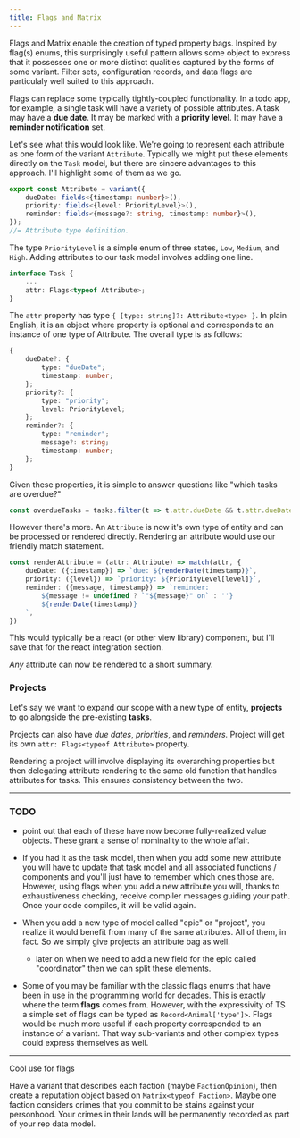```yaml
---
title: Flags and Matrix
---
```


Flags and Matrix enable the creation of typed property bags. Inspired by flag(s) enums, this surprisingly useful pattern allows some object to express that it possesses one or more distinct qualities captured by the forms of some variant. Filter sets, configuration records, and data flags are particulaly well suited to this approach.

Flags can replace some typically tightly-coupled functionality. In a todo app, for example, a single task will have a variety of possible attributes. A task may have a __due date__. It may be marked with a __priority level__. It may have a __reminder notification__ set.

Let's see what this would look like. We're going to represent each attribute as one form of the variant `Attribute`. Typically we might put these elements directly on the `Task` model, but there are sincere advantages to this approach. I'll highlight some of them as we go. 

```ts
export const Attribute = variant({
    dueDate: fields<{timestamp: number}>(),
    priority: fields<{level: PriorityLevel}>(),
    reminder: fields<{message?: string, timestamp: number}>(),
});
//= Attribute type definition.
```
The type `PriorityLevel` is a simple enum of three states, `Low`, `Medium`, and `High`. Adding attributes to our task model involves adding one line.

```ts
interface Task {
    ...
    attr: Flags<typeof Attribute>;
}
```

The `attr` property has type `{ [type: string]?: Attribute<type> }`. In plain English, it is an object where property is optional and corresponds to an instance of one type of Attribute. The overall type is as follows:

```ts
{
    dueDate?: {
        type: "dueDate";
        timestamp: number;
    };
    priority?: {
        type: "priority";
        level: PriorityLevel;
    };
    reminder?: {
        type: "reminder";
        message?: string;
        timestamp: number;
    };
}
```

Given these properties, it is simple to answer questions like "which tasks are overdue?"

```ts
const overdueTasks = tasks.filter(t => t.attr.dueDate && t.attr.dueDate.timestamp < Date.now());
```

However there's more. An `Attribute` is now it's own type of entity and can be processed or rendered directly. Rendering
an attribute would use our friendly match statement.

```ts
const renderAttribute = (attr: Attribute) => match(attr, {
    dueDate: ({timestamp}) => `due: ${renderDate(timestamp)}`,
    priority: ({level}) => `priority: ${PriorityLevel[level]}`,
    reminder: ({message, timestamp}) => `reminder: 
        ${message != undefined ? `"${message}" on` : ''}
        ${renderDate(timestamp)}
    `,
})
```

This would typically be a react (or other view library) component, but I'll save that for the react integration section.

*Any* attribute can now be rendered to a short summary.

### Projects

Let's say we want to expand our scope with a new type of entity, **projects** to go alongside the pre-existing **tasks**.

Projects can also have *due dates*, *priorities*, and *reminders.* Project will get its own `attr: Flags<typeof Attribute>` property.

Rendering a project will involve displaying its overarching properties but then delegating attribute rendering to the same old function that handles attributes for tasks. This ensures consistency between the two. 



****

### TODO

 - point out that each of these have now become fully-realized value objects. These grant a sense of nominality to the whole affair.

 - If you had it as the task model, then when you add some new attribute you will have to update that task model and all associated functions / components and you'll just have to remember which ones those are. However, using flags when you add a new attribute you will, thanks to exhaustiveness checking, receive compiler messages guiding your path. Once your code compiles, it will be valid again.

 - When you add a new type of model called "epic" or "project", you realize it would benefit from many of the same attributes. All of them, in fact. So we simply give projects an attribute bag as well.
    - later on when we need to add a new field for the epic called "coordinator" then we can split these elements.

 - Some of you may be familiar with the classic flags enums that have been in use in the programming world for decades. This is exactly where the term **flags** comes from. However, with the expressivity of TS a simple set of flags can be typed as `Record<Animal['type']>`. Flags would be much more useful if each property corresponded to an instance of a variant. That way sub-variants and other complex types could express themselves as well.

****

Cool use for flags

Have a variant that describes each faction (maybe `FactionOpinion`), then create a reputation object based on `Matrix<typeof Faction>`. Maybe one faction considers crimes that you commit to be stains against your personhood. Your crimes in their lands will be permanently recorded as part of your rep data model.